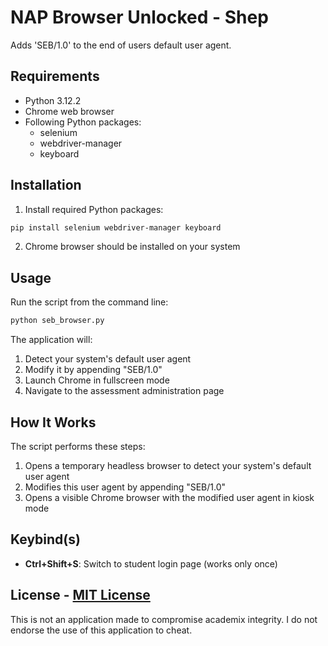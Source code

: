 # NAP Browser Unlocked - Shep

Adds 'SEB/1.0' to the end of users default user agent.

## Requirements

- Python 3.12.2
- Chrome web browser
- Following Python packages:
  - selenium
  - webdriver-manager
  - keyboard

## Installation

1. Install required Python packages:
```bash
pip install selenium webdriver-manager keyboard
```

2. Chrome browser should be installed on your system

## Usage

Run the script from the command line:
```bash
python seb_browser.py
```

The application will:
1. Detect your system's default user agent
2. Modify it by appending "SEB/1.0"
3. Launch Chrome in fullscreen mode
4. Navigate to the assessment administration page

## How It Works

The script performs these steps:
1. Opens a temporary headless browser to detect your system's default user agent
2. Modifies this user agent by appending "SEB/1.0"
3. Opens a visible Chrome browser with the modified user agent in kiosk mode

## Keybind(s)

- **Ctrl+Shift+S**: Switch to student login page (works only once)

## License - [MIT License](https://opensource.org/licenses/MIT)

This is not an application made to compromise academix integrity. I do not endorse the use of this application to cheat.
